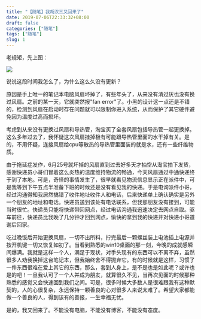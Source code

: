 ```yaml
---
title: "【随笔】我胡汉三又回来了"
date: 2019-07-06T22:33:32+08:00
draft: false
categories: ["随笔"]
tags: ["随笔"]
slug: 1
---
```


老规矩，先上图：

![](https://img.dtz9.net/imgs/2019/07/cecbd783ccda9e80.jpg)



说说这段时间我怎么了，为什么这么久没有更新？

原因是手上唯一的笔记本电脑风扇坏掉了，有些年头了，从来没有清过灰也没有换过风扇。之前的某一天，它就突然报"fan error"了。小黑的设计这一点还是不错的，检测到风扇在启动时存在问题就可以限制你进入系统，从而保护了其它硬件避免因为温度过高而损坏。

考虑到从来没有更换过风扇和导热管，淘宝买了全套风扇包括导热管一起更换掉。这么多年过去了，我怀疑这次风扇挂掉极有可能跟导热管里面的水干掉有关。是的，不用怀疑，连接风扇给cpu等散热的导热管里面装的就是水，还有一些纤维物质。

由于拖延症发作，6月25号就坏掉的风扇直到过去好多天才抽空从淘宝拍下发货，感谢快递员小哥们冒着这么炎热的温度维持物流的畅通，今天风扇通过中通快递终于到了本地。可是，奇怪的事情发生了，很早就看见物流信息显示正在派件中，可是我等到下午五点半准备下班的时候还是没有看见我的快递。于是电询派件小哥，经过沟通得知我居然搞错了收件地址收件人和电话，后来快递单上确认确实是另外一个朋友的地址和电话。快递员送到该处有电话联系，但我那朋友没有接到，可能当时很忙。快递员只能将快递带回网点，经过电话沟通我迅速决定去网点自取。驱车前往，快递员比我晚了几分钟才回到网点，愉快的拿到我的快递并对快递小哥道谢后回家。

吃过晚饭后开始更换风扇，一切不出所料，拧完最后一颗螺丝装上电池插上电源并按开机键一切又恢复如初了。当看到熟悉的win10桌面的那一刻，今晚的成就感瞬间爆满。我就是这样一个人，满足于现状，对手头现有的东西可以不离不弃，虽然很多人劝我换掉这台笔记本，但我始终舍不得抛弃它。有的时候就是这样，习惯了一件东西很难在爱上其它的东西，那么，套到人身上，是不是也是如此呢？或许也是的吧！一旦我认可了一个人并成为朋友，就算很久不见，当再次见面的时候那种熟悉的感觉又会快速回到我们之间。可是，很多时候大多数人是很难跟我有这种默契的，人的心很复杂，永远保持一颗善良的心对很多人来说太难了。希望大家都能做一个善良的人，得到该有的善报，一生幸福无忧。

是的，我又回来了。不能没有电脑，不能没有博客，不能没有态度。

